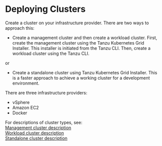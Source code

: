 # Deploying Clusters

Create a cluster on your infrastructure provider. There are two ways to approach this:
   * Create a management cluster and then create a workload cluster. First, create the management cluster using the Tanzu Kubernetes Grid Installer. This installer is initiated from the Tanzu CLI. Then, create a workload cluster using the Tanzu CLI.


   or  
      
   * Create a standalone cluster using Tanzu Kubernetes Grid Installer. This is a faster approach to achieve a working cluster for a development environment.

   There are three infrastructure providers:   

   * vSphere
   * Amazon EC2
   * Docker


For descriptions of cluster types, see:<br>
[Management cluster description](installation-planning/#management-cluster-description)<br>
[Workload cluster description](installation-planning/#workload-cluster-description)<br>
[Standalone cluster description](installation-planning/#standalone-cluster-description)<br>